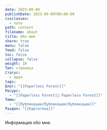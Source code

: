 ```yaml
---
date: 2023-09-09
publishDate: 2023-09-09T00:00:00
cssclasses:
  - note
path: content
filename: about
title: Обо мне
share: true
menu: false
feed: false
toc: false
collapse: false
weight: 10
Тип: страница
Статус:
  - идея
tags: 
Блог: "[[Paperless Forest]]"
Ресурс:
  - "[[Paperless Forest|🌱 Paperless Forest]]"
Тема:
  - "[[Публикации/Публикации|Публикации]]"
Раздел: "[[Картотека]]"
---
```


Информация обо мне. 